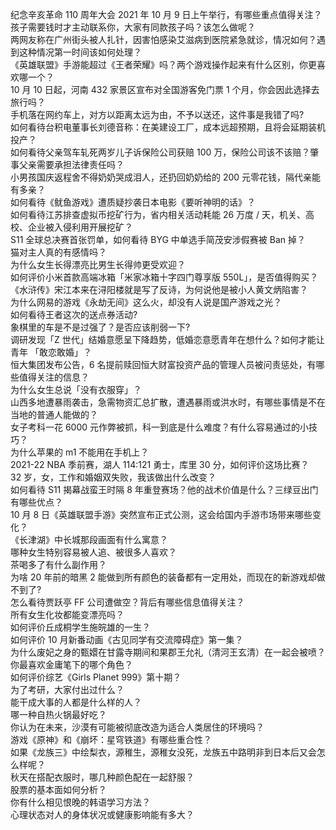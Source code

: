 纪念辛亥革命 110 周年大会 2021 年 10 月 9 日上午举行，有哪些重点值得关注？  
孩子需要钱时才主动联系你，大家有同款孩子吗？该怎么做呢？  
两网友称在广州街头被人扎针，因害怕感染艾滋病到医院紧急就诊，情况如何？遇到这种情况第一时间该如何处理？  
《英雄联盟》手游能超过《王者荣耀》吗？两个游戏操作起来有什么区别，你更喜欢哪一个？  
10 月 10 日起，河南 432 家景区宣布对全国游客免门票 1 个月，你会因此选择去旅行吗？  
手机落在网约车上，对方以距离太远为由，不予以送还，这件事是我错了吗?  
如何看待台积电董事长刘德音称：在美建设工厂，成本远超预期，且将会延期装机投产？  
如何看待父亲驾车轧死两岁儿子诉保险公司获赔 100 万，保险公司该不该赔？肇事父亲需要承担法律责任吗？  
小男孩国庆返程舍不得奶奶哭成泪人，还扔回奶奶给的 200 元零花钱，隔代亲能有多亲？  
如何看待《鱿鱼游戏》遭质疑抄袭日本电影《要听神明的话》？  
如何看待江苏排查虚拟币挖矿行为，省内相关活动耗能 26 万度 / 天，机关、高校、企业被入侵利用开展挖矿？  
S11 全球总决赛首张罚单，如何看待 BYG 中单选手简茂安涉假赛被 Ban 掉？  
猫对主人真的有感情吗？  
为什么女生长得漂亮比男生长得帅更受欢迎？  
如何评价小米首款高端冰箱「米家冰箱十字四门尊享版 550L」，是否值得购买？  
《水浒传》宋江本来在浔阳楼就是写了反诗，为何说他是被小人黄文炳陷害？  
为什么网易的游戏《永劫无间》这么火，却没有人说是国产游戏之光？  
如何看待王者这次的送点券活动?  
象棋里的车是不是过强了？是否应该削弱一下?  
调研发现「Z 世代」结婚意愿呈下降趋势，低婚恋意愿青年在想什么？如何才能让青年 「敢恋敢婚」？  
恒大集团发布公告，6 名提前赎回恒大财富投资产品的管理人员被问责惩处，有哪些值得关注的信息？  
为什么女生总说「没有衣服穿」？  
山西多地遭暴雨袭击，急需物资汇总扩散，遭遇暴雨或洪水时，有哪些事情是不在当地的普通人能做的？  
女子考科一花 6000 元作弊被抓，科一到底是什么难度？有什么容易通过的小技巧？  
为什么苹果的 m1 不能用在手机上？  
2021-22 NBA 季前赛，湖人 114:121 勇士，库里 30 分，如何评价这场比赛？  
32 岁，女，工作和婚姻双失败，我该做出什么改变？  
如何看待 S11 揭幕战蛮王时隔 8 年重登赛场？他的战术价值是什么？三绿豆出门有哪些优点？  
10 月 8 日《英雄联盟手游》突然宣布正式公测，这会给国内手游市场带来哪些变化？  
《长津湖》中长城那段画面有什么寓意？  
哪种女生特别容易被人追、被很多人喜欢？  
茶喝多了有什么副作用？  
为啥 20 年前的暗黑 2 能做到所有颜色的装备都有一定用处，而现在的新游戏却做不到了?  
怎么看待贾跃亭 FF 公司遭做空？背后有哪些信息值得关注？  
所有女生化妆都能变漂亮吗？  
如何评价丘成桐学生施皖雄的一生？  
如何评价 10 月新番动画《古见同学有交流障碍症》第一集？  
为什么废妃之身的甄嬛在甘露寺期间和果郡王允礼（清河王玄清）在一起会被喷？  
你最喜欢金庸笔下的哪个角色？  
如何评价综艺《Girls Planet 999》第十期？  
为了考研，大家付出过什么？  
能干成大事的人都是什么样的人？  
哪一种自热火锅最好吃？  
你认为在未来，沙漠有可能被彻底改造为适合人类居住的环境吗？  
游戏《原神》和《崩坏：星穹铁道》有哪些重合性？  
如果《龙族三》中绘梨衣，源稚生，源稚女没死，龙族五中路明非到日本后又会怎么样呢？  
秋天在搭配衣服时，哪几种颜色配在一起舒服？  
股票的基本面如何分析？  
你有什么相见恨晚的韩语学习方法？  
心理状态对人的身体状况或健康影响能有多大？  
